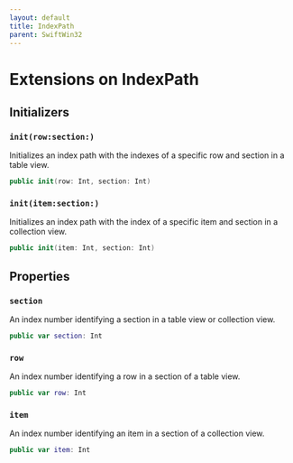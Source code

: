 ```yaml
---
layout: default
title: IndexPath
parent: SwiftWin32
---
```

# Extensions on IndexPath

## Initializers

### `init(row:section:)`

Initializes an index path with the indexes of a specific row and section
in a table view.

``` swift
public init(row: Int, section: Int) 
```

### `init(item:section:)`

Initializes an index path with the index of a specific item and section in
a collection view.

``` swift
public init(item: Int, section: Int) 
```

## Properties

### `section`

An index number identifying a section in a table view or collection view.

``` swift
public var section: Int 
```

### `row`

An index number identifying a row in a section of a table view.

``` swift
public var row: Int 
```

### `item`

An index number identifying an item in a section of a collection view.

``` swift
public var item: Int 
```

